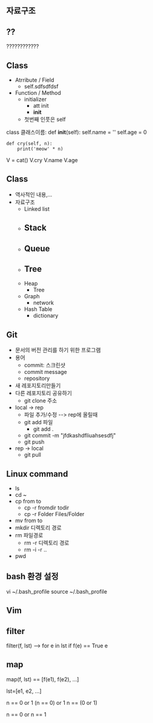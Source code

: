 ## 자료구조
## ??

????????????

## Class
- Atrribute / Field
	- self.sdfsdfdsf
- Function / Method
	- initializer
		- att init
		- __init__
	- 첫번째 인풋은 self


class 클래스이름:
	def __init__(self):
		self.name = ''
		self.age = 0

	def cry(self, n):
		print('meow' * n)

V = cat()
V.cry
V.name
V.age


## Class
- 역사적인 내용,...
- 자료구조
	- Linked list
	- Stack
		- 
	- Queue
		- 
	- Tree
		- 
	- Heap
		- Tree
	- Graph
		- network
	- Hash Table
		- dictionary

## Git
- 문서의 버전 관리를 하기 위한 프로그램
- 용어
	- commit: 스크린샷
	- commit message
	- repository
- 새 레포지토리만들기
- 다른 레포지토리 공유하기
	- git clone 주소
- local -> rep
	- 파일 추가/수정 --> rep에 올릴때
	- git add 파일
		- git add .
	- git commit -m "jfdkashdfliuahsesdfj"
	- git push
- rep -> local
	- git pull

## Linux command
- ls
- cd ~
- cp from to
	- cp -r fromdir todir
	- cp -r Folder Files/Folder
- mv from to
- mkdir 디렉토리 경로
- rm 파일경로
	- rm -r 디렉토리 경로
	- rm -i -r ..
- pwd

## bash 환경 설정
vi ~/.bash_profile
source ~/.bash_profile

## Vim



## filter


filter(f, lst) --> for e in lst 
						if f(e) == True
							e

## map

map(f, lst) == [f(e1), f(e2), ...]



lst=[e1, e2, ...]

n == 0 or 1
(n == 0) or 1
n == (0 or 1)

n == 0 or n == 1

